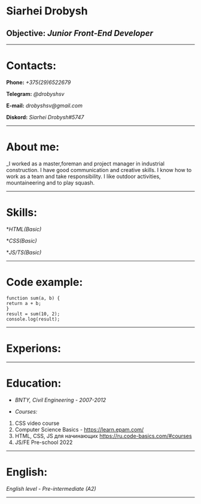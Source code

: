 # Siarhei Drobysh

## Objective: _Junior Front-End Developer_

---

# Contacts:

**Phone:** _+375(29)6522679_

**Telegram:** _@drobyshsv_

**E-mail:** _drobyshsv@gmail.com_

**Diskord:** _Siarhei Drobysh#5747_

---

# About me:

_I worked as a master,foreman and project manager in industrial construction. I have good communication and creative
skills. I know how to work as a team and take responsibility. I like outdoor activities, mountaineering and to play
squash.

---

# Skills:

\*_HTML(Basic)_

\*_CSS(Basic)_

\*_JS/TS(Basic)_

---

# Code example:

```
function sum(a, b) {
return a + b;
}
result = sum(10, 2);
console.log(result);
```

---

# Experions:

---

# Education:

- _BNTY, Civil Engineering - 2007-2012_

- _Courses:_

1. CSS video course
2. Computer Science Basics - https://learn.epam.com/
3. HTML, CSS, JS для начинающих https://ru.code-basics.com/#courses
4. JS/FE Pre-school 2022

---

# English:

_English level - Pre-intermediate (A2)_

---
